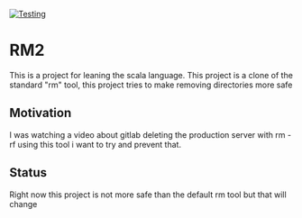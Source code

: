 [![Testing](https://github.com/JensvandeWiel/rm2/actions/workflows/scala.yml/badge.svg)](https://github.com/JensvandeWiel/rm2/actions/workflows/scala.yml)
# RM2

This is a project for leaning the scala language.
This project is a clone of the standard "rm" tool, this project tries to make removing directories more safe

## Motivation

I was watching a video about gitlab deleting the production server with rm -rf using this tool i want to try and prevent
that.

## Status
Right now this project is not more safe than the default rm tool but that will change

